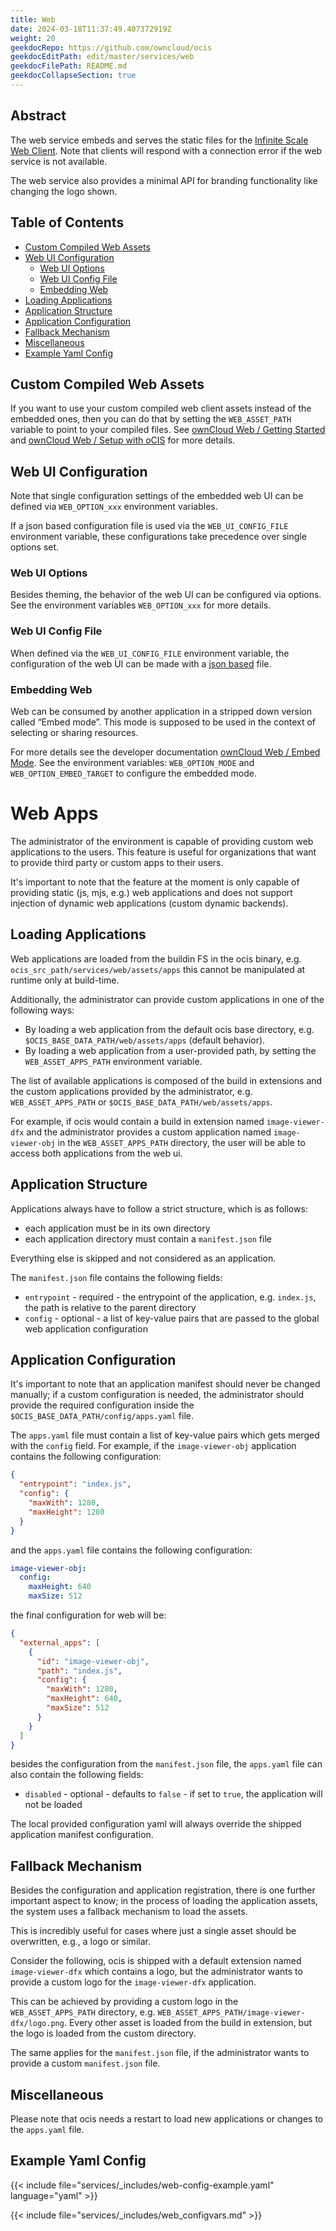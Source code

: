 ```yaml
---
title: Web
date: 2024-03-18T11:37:49.407372919Z
weight: 20
geekdocRepo: https://github.com/owncloud/ocis
geekdocEditPath: edit/master/services/web
geekdocFilePath: README.md
geekdocCollapseSection: true
---
```


<!-- Do not edit this file, it is autogenerated. Edit the service README.md instead -->

## Abstract


The web service embeds and serves the static files for the [Infinite Scale Web Client](https://github.com/owncloud/web).
Note that clients will respond with a connection error if the web service is not available.

The web service also provides a minimal API for branding functionality like changing the logo shown.


## Table of Contents

* [Custom Compiled Web Assets](#custom-compiled-web-assets)
* [Web UI Configuration](#web-ui-configuration)
  * [Web UI Options](#web-ui-options)
  * [Web UI Config File](#web-ui-config-file)
  * [Embedding Web](#embedding-web)
* [Loading Applications](#loading-applications)
* [Application Structure](#application-structure)
* [Application Configuration](#application-configuration)
* [Fallback Mechanism](#fallback-mechanism)
* [Miscellaneous](#miscellaneous)
* [Example Yaml Config](#example-yaml-config)

## Custom Compiled Web Assets

If you want to use your custom compiled web client assets instead of the embedded ones,
then you can do that by setting the `WEB_ASSET_PATH` variable to point to your compiled files.
See [ownCloud Web / Getting Started](https://owncloud.dev/clients/web/getting-started/) and [ownCloud Web / Setup with oCIS](https://owncloud.dev/clients/web/backend-ocis/) for more details.

## Web UI Configuration

Note that single configuration settings of the embedded web UI can be defined via `WEB_OPTION_xxx` environment variables.

If a json based configuration file is used via the `WEB_UI_CONFIG_FILE` environment variable, these configurations take
precedence over single options set.

### Web UI Options

Besides theming, the behavior of the web UI can be configured via options. See the environment variables `WEB_OPTION_xxx`
for more details.

### Web UI Config File

When defined via the `WEB_UI_CONFIG_FILE` environment variable, the configuration of the web UI can be made
with a [json based](https://github.com/owncloud/web/tree/master/config) file.

### Embedding Web

Web can be consumed by another application in a stripped down version called “Embed mode”.
This mode is supposed to be used in the context of selecting or sharing resources.

For more details see the developer documentation [ownCloud Web / Embed Mode](https://owncloud.dev/clients/web/embed-mode/).
See the environment variables: `WEB_OPTION_MODE` and `WEB_OPTION_EMBED_TARGET` to configure the embedded mode.

# Web Apps

The administrator of the environment is capable of providing custom web applications to the users.
This feature is useful for organizations that want to provide third party or custom apps to their users.

It's important to note that the feature at the moment is only capable of providing static (js, mjs, e.g.) web applications
and does not support injection of dynamic web applications (custom dynamic backends).

## Loading Applications

Web applications are loaded from the buildin FS in the ocis binary, e.g. `ocis_src_path/services/web/assets/apps`
this cannot be manipulated at runtime only at build-time.

Additionally, the administrator can provide custom applications in one of the following ways:

* By loading a web application from the default ocis base directory, e.g. `$OCIS_BASE_DATA_PATH/web/assets/apps` (default behavior).
* By loading a web application from a user-provided path, by setting the `WEB_ASSET_APPS_PATH` environment variable.

The list of available applications is composed of the build in extensions and the custom applications
provided by the administrator, e.g. `WEB_ASSET_APPS_PATH` or `$OCIS_BASE_DATA_PATH/web/assets/apps`.

For example, if ocis would contain a build in extension named `image-viewer-dfx` and the administrator provides a custom
application named `image-viewer-obj` in the `WEB_ASSET_APPS_PATH` directory, the user will be able to access both
applications from the web ui.

## Application Structure

Applications always have to follow a strict structure, which is as follows:

* each application must be in its own directory
* each application directory must contain a `manifest.json` file

Everything else is skipped and not considered as an application.

The `manifest.json` file contains the following fields:

* `entrypoint` - required - the entrypoint of the application, e.g. `index.js`, the path is relative to the parent directory
* `config` - optional - a list of key-value pairs that are passed to the global web application configuration

## Application Configuration

It's important to note that an application manifest should never be changed manually;
if a custom configuration is needed, the administrator should provide the required configuration inside the
`$OCIS_BASE_DATA_PATH/config/apps.yaml` file.

The `apps.yaml` file must contain a list of key-value pairs which gets merged with the `config` field.
For example, if the `image-viewer-obj` application contains the following configuration:

```json
{
  "entrypoint": "index.js",
  "config": {
    "maxWith": 1280,
    "maxHeight": 1280
  }
}
```

and the `apps.yaml` file contains the following configuration:

```yaml
image-viewer-obj:
  config:
    maxHeight: 640
    maxSize: 512
```

the final configuration for web will be:

```json
{
  "external_apps": [
    {
      "id": "image-viewer-obj",
      "path": "index.js",
      "config": {
        "maxWith": 1280,
        "maxHeight": 640,
        "maxSize": 512
      }
    }
  ]
}
```

besides the configuration from the `manifest.json` file, the `apps.yaml` file can also contain the following fields:

* `disabled` - optional - defaults to `false` - if set to `true`, the application will not be loaded

The local provided configuration yaml will always override the shipped application manifest configuration.

## Fallback Mechanism

Besides the configuration and application registration, there is one further important aspect to know;
in the process of loading the application assets, the system uses a fallback mechanism to load the assets.

This is incredibly useful for cases where just a single asset should be overwritten, e.g., a logo or similar.

Consider the following, ocis is shipped with a default extension named `image-viewer-dfx` which contains a logo,
but the administrator wants to provide a custom logo for the `image-viewer-dfx` application.

This can be achieved by providing a custom logo in the `WEB_ASSET_APPS_PATH` directory,
e.g. `WEB_ASSET_APPS_PATH/image-viewer-dfx/logo.png`.
Every other asset is loaded from the build in extension, but the logo is loaded from the custom directory.

The same applies for the `manifest.json` file, if the administrator wants to provide a custom `manifest.json` file.

## Miscellaneous

Please note that ocis needs a restart to load new applications or changes to the `apps.yaml` file.
## Example Yaml Config
{{< include file="services/_includes/web-config-example.yaml"  language="yaml" >}}

{{< include file="services/_includes/web_configvars.md" >}}

